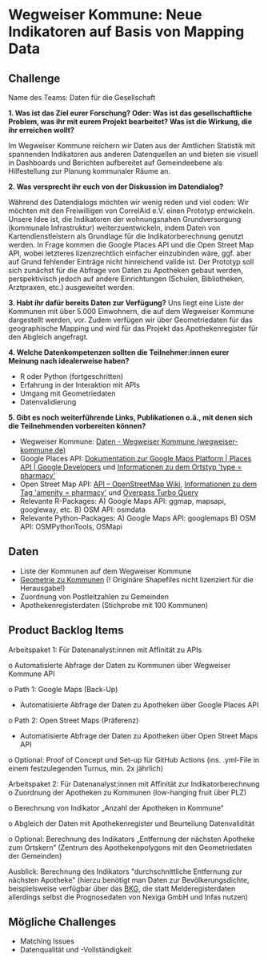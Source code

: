 # Wegweiser Kommune: Neue Indikatoren auf Basis von Mapping Data

## Challenge
Name des Teams: Daten für die Gesellschaft

**1.	Was ist das Ziel eurer Forschung? Oder: Was ist das gesellschaftliche Problem, was ihr mit eurem Projekt bearbeitet? Was ist die Wirkung, die ihr erreichen wollt?**

Im Wegweiser Kommune reichern wir Daten aus der Amtlichen Statistik mit spannenden Indikatoren aus anderen Datenquellen an und bieten sie visuell in Dashboards und Berichten aufbereitet auf Gemeindeebene als Hilfestellung zur Planung kommunaler Räume an.
 
**2.	Was versprecht ihr euch von der Diskussion im Datendialog?**

Während des Datendialogs möchten wir wenig reden und viel coden: Wir möchten mit den Freiwilligen von CorrelAid e.V. einen Prototyp entwickeln. Unsere Idee ist, die Indikatoren der wohnungsnahen Grundversorgung (kommunale Infrastruktur) weiterzuentwickeln, indem Daten von Kartendienstleistern als Grundlage für die Indikatorberechnung genutzt werden. In Frage kommen die Google Places API und die Open Street Map API, wobei letzteres lizenzrechtlich einfacher einzubinden wäre, ggf. aber auf Grund fehlender Einträge nicht hinreichend valide ist. Der Prototyp soll sich zunächst für die Abfrage von Daten zu Apotheken gebaut werden, perspektivisch jedoch auf andere Einrichtungen (Schulen, Bibliotheken, Arztpraxen, etc.) ausgeweitet werden.  

**3.	Habt ihr dafür bereits Daten zur Verfügung?**
Uns liegt eine Liste der Kommunen mit über 5.000 Einwohnern, die auf dem Wegweiser Kommune dargestellt werden, vor. Zudem verfügen wir über Geometriedaten für das geographische Mapping und wird für das Projekt das Apothekenregister für den Abgleich angefragt.

**4.	Welche Datenkompetenzen sollten die Teilnehmer:innen eurer Meinung nach idealerweise haben?**

-	R oder Python (fortgeschritten)
-	Erfahrung in der Interaktion mit APIs
-	Umgang mit Geometriedaten
-	Datenvalidierung

**5.	Gibt es noch weiterführende Links, Publikationen o.ä., mit denen sich die Teilnehmenden vorbereiten können?**
-	Wegweiser Kommune: [Daten - Wegweiser Kommune (wegweiser-kommune.de)](https://www.wegweiser-kommune.de/daten/wohnungsnahe-grundversorgung-apotheke+gemeinden-und-staedte+2017+tabelle)
-	Google Places API: [Dokumentation zur Google Maps Platform  |  Places API  |  Google Developers](https://developers.google.com/maps/documentation/places/web-service?hl=de) und [Informationen zu dem Ortstyp 'type = pharmacy'](https://developers.google.com/maps/documentation/places/web-service/supported_types?hl=de)
-	Open Street Map API: [API – OpenStreetMap Wiki](https://wiki.openstreetmap.org/wiki/API), [Informationen zu dem Tag 'amenity = pharmacy'](https://wiki.openstreetmap.org/wiki/Tag:amenity%3Dpharmacy) und [Overpass Turbo Query](https://overpass-turbo.eu/s/1uGP)
-	Relevante R-Packages: A) Google Maps API: ggmap, mapsapi, googleway, etc. B) OSM API: osmdata
-	Relevante Python-Packages: A) Google Maps API: googlemaps B) OSM API: OSMPythonTools, OSMapi

## Daten
- Liste der Kommunen auf dem Wegweiser Kommune
- [Geometrie zu Kommunen](https://opendata-esri-de.opendata.arcgis.com/datasets/esri-de-content::vg250-gemeindegrenzen/about) (! Originäre Shapefiles nicht lizenziert für die Herausgabe!)
- Zuordnung von Postleitzahlen zu Gemeinden
- Apothekenregisterdaten (Stichprobe mit 100 Kommunen)

## Product Backlog Items
Arbeitspaket 1: Für Datenanalyst:innen mit Affinität zu APIs

o	Automatisierte Abfrage der Daten zu Kommunen über Wegweiser Kommune API

o	Path 1: Google Maps (Back-Up)
 - Automatisierte Abfrage der Daten zu Apotheken über Google Places API 

o	Path 2: Open Street Maps (Präferenz)
 - Automatisierte Abfrage der Daten zu Apotheken über Open Street Maps API
 
o	Optional: Proof of Concept und Set-up für GitHub Actions (ins. .yml-File in einem festzulegenden Turnus, min. 2x jährlich)

Arbeitspaket 2: Für Datenanalyst:innen mit Affinität zur Indikatorberechnung 
o	Zuordnung der Apotheken zu Kommunen (low-hanging fruit über PLZ)

o	Berechnung von Indikator „Anzahl der Apotheken in Kommune“

o	Abgleich der Daten mit Apothekenregister und Beurteilung Datenvalidität

o	Optional: Berechnung des Indikators „Entfernung der nächsten Apotheke zum Ortskern“ (Zentrum des Apothekenpolygons mit den Geometriedaten der Gemeinden)

Ausblick: Berechnung des Indikators "durchschnittliche Entfernung zur nächsten Apotheke" (hierzu benötigt man Daten zur Bevölkerungsdichte, beispielsweise verfügbar über das [BKG](https://mis.bkg.bund.de/trefferanzeige?docuuid=02B4A03F-A187-484E-B6B6-7C0FF1BC7270), die statt Melderegisterdaten allerdings selbst die Prognosedaten von Nexiga GmbH und Infas nutzen)

## Mögliche Challenges
- Matching Issues
- Datenqualität und -Vollständigkeit
